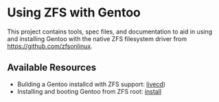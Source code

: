 Using ZFS with Gentoo
=====================

This project contains tools, spec files, and documentation to aid in using and installing Gentoo with the native ZFS filesystem driver from https://github.com/zfsonlinux.

Available Resources
-------------------

* Building a Gentoo installcd with ZFS support: [livecd](tree/master/livecd "LiveCD builder"))
* Installing and booting Gentoo from ZFS root: [install](tree/master/install "Install script")
